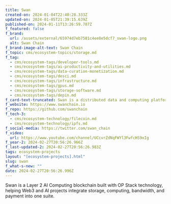 ```yaml
---
title: Swan
created-on: 2024-01-04T22:40:28.333Z
updated-on: 2024-01-05T21:39:15.639Z
published-on: 2024-01-11T13:26:59.787Z
f_featured: false
f_brand:
  url: /assets/external/65974d7eb7581c4ee8e5dcf7_swan-logo.png
  alt: Swan Chain
f_brand-image-alt-text: Swan Chain
f_topic: cms/ecosystem-topics/storage.md
f_tag:
  - cms/ecosystem-tags/developer-tools.md
  - cms/ecosystem-tags/ai-productivity-and-utilities.md
  - cms/ecosystem-tags/data-curation-monetization.md
  - cms/ecosystem-tags/desci.md
  - cms/ecosystem-tags/infrastructure.md
  - cms/ecosystem-tags/gpus.md
  - cms/ecosystem-tags/storage-software.md
  - cms/ecosystem-tags/depin.md
f_card-text-truncated: Swan is a distributed data and computing platform.
f_website: https://www.swanchain.io
f_repo: https://github.com/swanchain
f_tech-3:
  - cms/ecosystem-technology/filecoin.md
  - cms/ecosystem-technology/ipfs.md
f_social-media: https://twitter.com/swan_chain
f_video:
  url: https://www.youtube.com/channel/UCcvrZdNqFWYl3FwfcHS9xIg
f_year-2: 2024-02-27T20:56:26.966Z
f_last-updated-2: 2024-02-27T20:56:26.983Z
tags: ecosystem-projects
layout: "[ecosystem-projects].html"
slug: swan
f_what-s-new: ""
date: 2024-02-27T20:56:26.996Z
---
```

Swan is a Layer 2 AI Computing blockchain built with OP Stack technology, helping Web3 and AI projects integrate storage, computing, bandwidth, and payment into one suite.